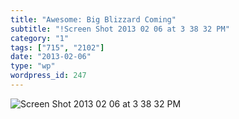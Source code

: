 ```yaml
---
title: "Awesome: Big Blizzard Coming"
subtitle: "!Screen Shot 2013 02 06 at 3 38 32 PM"
category: "1"
tags: ["715", "2102"]
date: "2013-02-06"
type: "wp"
wordpress_id: 247
---
```

![Screen Shot 2013 02 06 at 3 38 32 PM](https://i0.wp.com/salas.com/wp-content/uploads/2013/02/ca3f9-screen20shot202013-02-0620at203-38-3220pm.png?resize=577%2C263&ssl=1)
